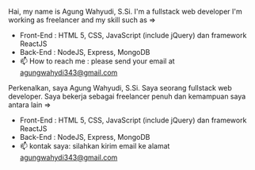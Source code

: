 Hai, my name is Agung Wahyudi, S.Si. I'm a fullstack web developer
I'm working as freelancer and my skill such as =>
- Front-End : HTML 5, CSS, JavaScript (include jQuery) dan framework ReactJS
- Back-End : NodeJS, Express, MongoDB
- 📫 How to reach me : please send your email at agungwahydi343@gmail.com


Perkenalkan, saya Agung Wahyudi, S.Si. Saya seorang fullstack web developer.
Saya bekerja sebagai freelancer penuh dan kemampuan saya antara lain =>
- Front-End : HTML 5, CSS, JavaScript (include jQuery) dan framework ReactJS
- Back-End : NodeJS, Express, MongoDB
- 📫 kontak saya: silahkan kirim email ke alamat agungwahydi343@gmail.com
